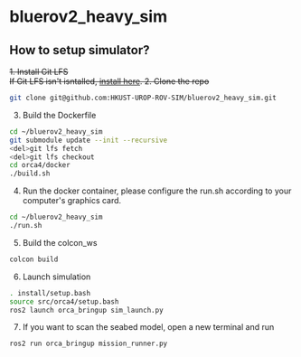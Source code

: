 # bluerov2_heavy_sim
## How to setup simulator?
<del>1. Install Git LFS      
<del>If Git LFS isn't isntalled, [install here](https://docs.github.com/en/repositories/working-with-files/managing-large-files/installing-git-large-file-storage).
2. Clone the repo
```bash
git clone git@github.com:HKUST-UROP-ROV-SIM/bluerov2_heavy_sim.git
```
3. Build the Dockerfile
```bash
cd ~/bluerov2_heavy_sim
git submodule update --init --recursive
<del>git lfs fetch
<del>git lfs checkout
cd orca4/docker
./build.sh
```
4. Run the docker container, please configure the run.sh according to your computer's graphics card.
```bash
cd ~/bluerov2_heavy_sim
./run.sh
```
5. Build the colcon_ws
```bash
colcon build
```
6. Launch simulation
```bash
. install/setup.bash
source src/orca4/setup.bash
ros2 launch orca_bringup sim_launch.py
```
7. If you want to scan the seabed model, open a new terminal and run
```bash
ros2 run orca_bringup mission_runner.py
```
